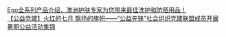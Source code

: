   
[Ego全系列产品介绍，澳洲护肤专家为您带来最佳洗护和防晒用品！](http://www.dianyue.me/archives/505/wsyn6nbe3qwi47ou/)  
[【公益党建】火红的七月 飘扬的旗帜——“公益先锋”社会组织党建联盟成员开展暑期公益活动集锦](http://www.dianyue.me/archives/722/8yf7z7c6ltq4j2yf/)